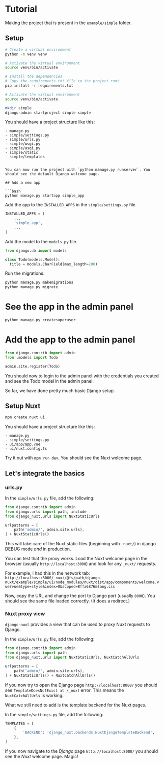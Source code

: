 # Tutorial

Making the project that is present in the `example/simple` folder.

## Setup

```bash
# Create a virtual environment
python -m venv venv

# Activate the virtual environment
source venv/bin/activate

# Install the dependencies
# Copy the requirements.txt file to the project root
pip install -r requirements.txt

# Activate the virtual environment
source venv/bin/activate

mkdir simple
django-admin startproject simple simple
```

You should have a project structure like this:

```
- manage.py
- simple/settings.py
- simple/urls.py
- simple/wsgi.py
- simple/asgi.py
- simple/static
- simple/templates


You can now run the project with `python manage.py runserver`. You should see the default Django welcome page.

## Add a new app

```bash
python manage.py startapp simple_app
```

Add the app to the `INSTALLED_APPS` in the `simple/settings.py` file.

```python
INSTALLED_APPS = [
    ...
    'simple_app',
    ...
]
```

Add the model to the `models.py` file.

```python
from django.db import models

class Todo(models.Model):
  title = models.CharField(max_length=200)
```

Run the migrations.

```bash
python manage.py makemigrations
python manage.py migrate
```

# See the app in the admin panel

```bash	
python manage.py createsuperuser
```

# Add the app to the admin panel

```python
from django.contrib import admin
from .models import Todo

admin.site.register(Todo)
```

You should now to login to the admin panel with the credentials you created and see the Todo model in the admin panel.

So far, we have done pretty much basic Django setup.

## Setup Nuxt

```bash
npm create nuxt ui
```

You should have a project structure like this:

```
- manage.py
- simple/settings.py
- ui/app/app.vue
- ui/nuxt.config.ts
```

Try it out with `npm run dev`. You should see the Nuxt welcome page.


## Let's integrate the basics

### urls.py

In the `simple/urls.py` file, add the following:
	
```python
from django.contrib import admin
from django.urls import path, include
from django_nuxt.urls import NuxtStaticUrls

urlpatterns = [
    path('admin/', admin.site.urls),
] + NuxtStaticUrls()
```

This will take care of the Nuxt static files (beginning with `_nuxt/`) in django DEBUG mode _and_ in production.

You can test that the proxy works. Load the Nuxt welcome page in the browser (usually `http://localhost:3000`) and look for any `_nuxt/` requests.

For example, I had this in the network tab: `http://localhost:3000/_nuxt/@fs/path/django-nuxt/example/simple/ui/node_modules/nuxt/dist/app/components/welcome.vue?vue&type=style&index=0&scoped=8ffa6876&lang.css`

Now, copy the URL and change the port to Django port (usually `8000`). You should see the same file loaded correctly. (It does a redirect.)

### Nuxt proxy view

`django-nuxt` provides a view that can be used to proxy Nuxt requests to Django.

In the `simple/urls.py` file, add the following:

```python
from django.contrib import admin
from django.urls import path
from django_nuxt.urls import NuxtStaticUrls, NuxtCatchAllUrls

urlpatterns = [
    path('admin/', admin.site.urls),
] + NuxtStaticUrls() + NuxtCatchAllUrls()
```

If you now try to open the Django page `http://localhost:8000/` you should see `TemplateDoesNotExist at /_nuxt` error. This means the `NuxtCatchAllUrls` is working.

What we still need to add is the template backend for the Nuxt pages.

In the `simple/settings.py` file, add the following:

```python
TEMPLATES = [
    {
        'BACKEND': 'django_nuxt.backends.NuxtDjangoTemplateBackend',
    },
]
```

If you now navigate to the _Django_ page `http://localhost:8000/` you should see the _Nuxt_ welcome page. Magic!